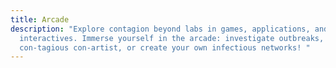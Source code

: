 ```yaml
---
title: Arcade
description: "Explore contagion beyond labs in games, applications, and
  interactives. Immerse yourself in the arcade: investigate outbreaks, become a
  con-tagious con-artist, or create your own infectious networks! "
---
```

